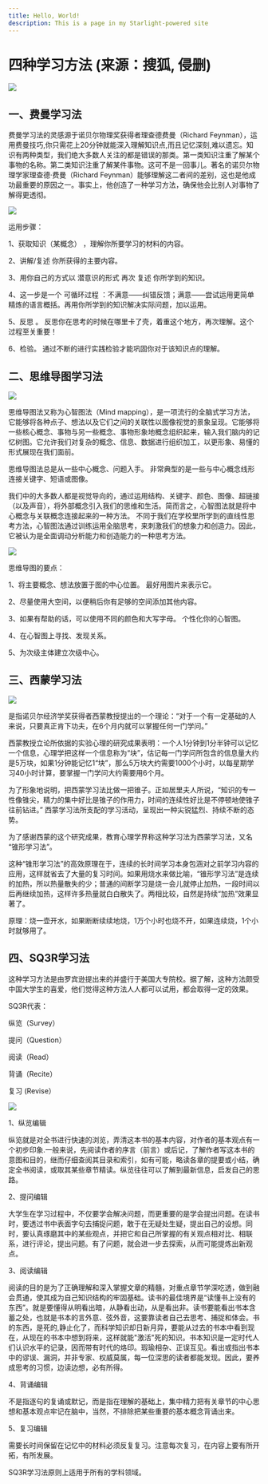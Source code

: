 ```yaml
---
title: Hello, World!
description: This is a page in my Starlight-powered site
---
```


# 四种学习方法 (来源：搜狐, 侵删)

![](http://5b0988e595225.cdn.sohucs.com/images/20181009/ca63a6201ee040a8ad36b752e7227736.jpeg)

## 一、费曼学习法

费曼学习法的灵感源于诺贝尔物理奖获得者理查德费曼（Richard Feynman），运用费曼技巧,你只需花上20分钟就能深入理解知识点,而且记忆深刻,难以遗忘。知识有两种类型，我们绝大多数人关注的都是错误的那类。第一类知识注重了解某个事物的名称。第二类知识注重了解某件事物。这可不是一回事儿。著名的诺贝尔物理学家理查德·费曼（Richard Feynman）能够理解这二者间的差别，这也是他成功最重要的原因之一。事实上，他创造了一种学习方法，确保他会比别人对事物了解得更透彻。

![](http://5b0988e595225.cdn.sohucs.com/images/20181008/0d14d16497154e04a24e7677ef479335.jpeg)

运用步骤：

1、获取知识（某概念） ，理解你所要学习的材料的内容。

2、讲解/复述 你所获得的主要内容。

3、用你自己的方式以 潜意识的形式 再次 复述 你所学到的知识。

4、这一步是一个 可循环过程 ：不满意——纠错反馈；满意——尝试运用更简单精炼的语言概括。再用你所学到的知识解决实际问题，加以运用。

5、反思 。 反思你在思考的时候在哪里卡了壳，着重这个地方，再次理解。这个过程至关重要！

6、检验。 通过不断的进行实践检验才能巩固你对于该知识点的理解。

## 二、思维导图学习法

![](http://5b0988e595225.cdn.sohucs.com/images/20181008/eb7a0c60f90f4b279d06ee35f1369d65.jpeg)

思维导图法又称为心智图法（Mind mapping），是一项流行的全脑式学习方法，它能够将各种点子、想法以及它们之间的关联性以图像视觉的景象呈现。它能够将一些核心概念、事物与另一些概念、事物形象地概念组织起来，输入我们脑内的记忆树图。它允许我们对复杂的概念、信息、数据进行组织加工，以更形象、易懂的形式展现在我们面前。

思维导图法总是从一些中心概念、问题入手。 非常典型的是一些与中心概念线形连接关键字、短语或图像。

我们中的大多数人都是视觉导向的，通过运用结构、关键字、颜色、图像、超链接（以及声音），将外部概念引入我们的思维和生活。简而言之，心智图法就是将中心概念与关联概念连接起来的一种方法。 不同于我们在学校里所学到的直线性思考方法，心智图法通过训练运用全脑思考，来刺激我们的想象力和创造力。因此，它被认为是全面调动分析能力和创造能力的一种思考方法。

![](http://5b0988e595225.cdn.sohucs.com/images/20181008/1301c314257e4d12b177a7c776958107.jpeg)

思维导图的要点：

1、将主要概念、想法放置于图的中心位置。 最好用图片来表示它。

2、尽量使用大空间，以便稍后你有足够的空间添加其他内容。

3、如果有帮助的话，可以使用不同的颜色和大写字母。 个性化你的心智图。

4、在心智图上寻找、发现关系。

5、为次级主体建立次级中心。

## 三、西蒙学习法

![](http://5b0988e595225.cdn.sohucs.com/images/20181009/06d3e8b500a34f738d45e5b171772e8d.jpeg)

是指诺贝尔经济学奖获得者西蒙教授提出的一个理论：“对于一个有一定基础的人来说，只要真正肯下功夫，在6个月内就可以掌握任何一门学问。”

西蒙教授立论所依据的实验心理的研究成果表明：一个人1分钟到1分半钟可以记忆一个信息，心理学把这样一个信息称为“块”，估记每一门学问所包含的信息量大约是5万块，如果1分钟能记忆1“块”，那么5万块大约需要1000个小时，以每星期学习40小时计算，要掌握一门学问大约需要用6个月。

为了形象地说明，把西蒙学习法比做一把锥子。正如居里夫人所说，“知识的专一性像锥尖，精力的集中好比是锥子的作用力，时间的连续性好比是不停顿地使锥子往前钻进。” 西蒙学习法所支配的学习活动，呈现出一种尖锐猛烈、持续不断的态势。

为了感谢西蒙的这个研究成果，教育心理学界称这种学习法为西蒙学习法，又名 “锥形学习法”。

这种“锥形学习法”的高效原理在于，连续的长时间学习本身包涵对之前学习内容的应用，这样就省去了大量的复习时间。如果用烧水来做比喻，“锥形学习法”是连续的加热，所以热量散失的少；普通的间断学习是烧一会儿就停止加热，一段时间以后再继续加热，这样许多热量就白白散失了。两相比较，自然是持续“加热”效果显著了。

原理：烧一壶开水，如果断断续续地烧，1万个小时也烧不开，如果连续烧，1个小时就够用了。

## 四、SQ3R学习法

这种学习方法是由罗宾逊提出来的并盛行于美国大专院校。据了解，这种方法颇受中国大学生的喜爱，他们觉得这种方法人人都可以试用，都会取得一定的效果。

SQ3R代表：

纵览（Survey）

提问（Question）

阅读（Read）

背诵（Recite）

复习 (Revise）

![](http://5b0988e595225.cdn.sohucs.com/images/20181009/a8e0678dbc87485b9da83a451621de7a.jpeg)

1、纵览编辑

纵览就是对全书进行快速的浏览，弄清这本书的基本内容，对作者的基本观点有一个初步印象.一般来说，先阅读作者的序言（前言）或后记，了解作者写这本书的意图和目的，继而仔细查阅其目录和索引，如有可能，略读各章的提要或小结，确定全书阅读，或取其某些章节精读。纵览往往可以了解到最新信息，启发自己的思路。

2、提问编辑

大学生在学习过程中，不仅要学会解决问题，而更重要的是学会提出问题。在读书时，要透过书中表面字句去捕捉问题，敢于在无疑处生疑，提出自己的设想。同时，要认真琢磨其中的某些观点，并把它和自己所掌握的有关观点相对比、相联系，进行评论，提出问题。有了问题，就会进一步去探索，从而可能提炼出新观点。

3、阅读编辑

阅读的目的是为了正确理解和深入掌握文章的精髓，对重点章节学深吃透，做到融会贯通，使其成为自己知识结构的牢固基础。读书的最佳境界是“读懂书上没有的东西”。就是要懂得从明看出暗，从静看出动，从是看出非。读书要能看出书本含蓄之处，也就是书本的言外意、弦外音，这要靠读者自己去思考、捕捉和体会。书的东西，是死的,静止化了，而科学知识却日新月异，要能从过去的书本中看到现在，从现在的书本中想到将来，这样就能"激活"死的知识。书本知识是一定时代人们认识水平的记录，因而带有时代的烙印。瑕瑜相杂、正误互见。看出或指出书本中的谬误、漏洞，并非专家、权威莫属，每一位深思的读者都能发现。因此，要养成思考的习惯，边读边想，必有所得。

4、背诵编辑

不是指逐句的复诵或默记，而是指在理解的基础上，集中精力把有关章节的中心思想和基本观点牢记在脑中，当然，不排除把某些重要的基本概念背诵出来。

5、复习编辑

需要长时间保留在记忆中的材料必须反复复习。注意每次复习，在内容上要有所开拓，有所发展。

SQ3R学习法原则上适用于所有的学科领域。
